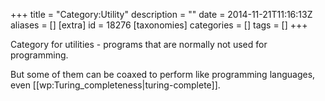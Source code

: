 +++
title = "Category:Utility"
description = ""
date = 2014-11-21T11:16:13Z
aliases = []
[extra]
id = 18276
[taxonomies]
categories = []
tags = []
+++

Category for utilities - programs that are normally not used for programming.

But some of them can be coaxed to perform like programming languages, 
even [[wp:Turing_completeness|turing-complete]].
